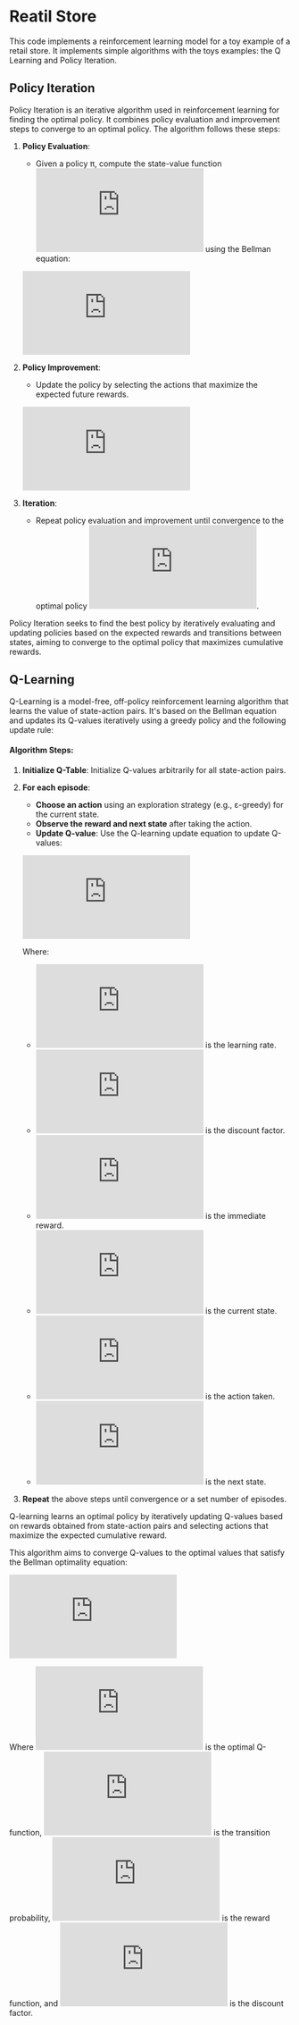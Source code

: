 # Reatil Store

This code implements a reinforcement learning model for a toy example of a retail store. It implements simple algorithms with the toys examples: the Q Learning and Policy Iteration.

## Policy Iteration

Policy Iteration is an iterative algorithm used in reinforcement learning for finding the optimal policy. It combines policy evaluation and improvement steps to converge to an optimal policy. The algorithm follows these steps:

1. **Policy Evaluation**:
   - Given a policy π, compute the state-value function ![Vπ](https://latex.codecogs.com/svg.latex?V_%5Cpi) using the Bellman equation:

   ![Bellman Expectation Equation](https://latex.codecogs.com/svg.latex?V_%5Cpi%28s%29%20%3D%20%5Csum_%7Ba%7D%20%5Cpi%28a%7Cs%29%20%5Csum_%7Bs%27%2Cr%7D%20p%28s%27%2C%20r%7Cs%2C%20a%29%20%5B%20r%20&plus;%20%5Cgamma%20%5Ccdot%20V_%5Cpi%28s%27%29%20%5D)
   
2. **Policy Improvement**:
   - Update the policy by selecting the actions that maximize the expected future rewards. 

   ![Policy Update Equation](https://latex.codecogs.com/svg.latex?%5Cpi%27%28s%29%20%3D%20%5Carg%5Cmax_%7Ba%7D%20%5Csum_%7Bs%27%2Cr%7D%20p%28s%27%2C%20r%7Cs%2C%20a%29%20%5B%20r%20&plus;%20%5Cgamma%20%5Ccdot%20V_%5Cpi%28s%27%29%20%5D)

3. **Iteration**:
   - Repeat policy evaluation and improvement until convergence to the optimal policy ![π*](https://latex.codecogs.com/svg.latex?%5Cpi%5E%2A).

Policy Iteration seeks to find the best policy by iteratively evaluating and updating policies based on the expected rewards and transitions between states, aiming to converge to the optimal policy that maximizes cumulative rewards.

## Q-Learning

Q-Learning is a model-free, off-policy reinforcement learning algorithm that learns the value of state-action pairs. It's based on the Bellman equation and updates its Q-values iteratively using a greedy policy and the following update rule:

#### Algorithm Steps:

1. **Initialize Q-Table**: Initialize Q-values arbitrarily for all state-action pairs.
2. **For each episode**:
    - **Choose an action** using an exploration strategy (e.g., ε-greedy) for the current state.
    - **Observe the reward and next state** after taking the action.
    - **Update Q-value**: Use the Q-learning update equation to update Q-values:
    
    ![Q-Learning Update Equation](https://latex.codecogs.com/svg.latex?Q%28s%2C%20a%29%20%5Cleftarrow%20Q%28s%2C%20a%29%20&plus;%20%5Calpha%20%5Ccdot%20%5B%20r%20&plus;%20%5Cgamma%20%5Ccdot%20%5Cmax%28Q%28s%27%2C%20a%29%29%20-%20Q%28s%2C%20a%29%20%5D)
    
    Where:
    - ![alpha](https://latex.codecogs.com/svg.latex?%5Calpha) is the learning rate.
    - ![gamma](https://latex.codecogs.com/svg.latex?%5Cgamma) is the discount factor.
    - ![r](https://latex.codecogs.com/svg.latex?r) is the immediate reward.
    - ![s](https://latex.codecogs.com/svg.latex?s) is the current state.
    - ![a](https://latex.codecogs.com/svg.latex?a) is the action taken.
    - ![s_prime](https://latex.codecogs.com/svg.latex?s%27) is the next state.
    
3. **Repeat** the above steps until convergence or a set number of episodes.

Q-learning learns an optimal policy by iteratively updating Q-values based on rewards obtained from state-action pairs and selecting actions that maximize the expected cumulative reward.

This algorithm aims to converge Q-values to the optimal values that satisfy the Bellman optimality equation:

![Bellman Optimality Equation](https://latex.codecogs.com/svg.latex?Q%5E*%28s%2C%20a%29%20%3D%20%5Cmax_%7Ba%7D%20%5Csum_%7Bs%27%7D%20P%28s%27%7Cs%2C%20a%29%20%5B%20R%28s%27%29%20&plus;%20%5Cgamma%20%5Ccdot%20%5Cmax_%7Ba%27%7D%20Q%5E*%28s%27%2C%20a%27%29%20%5D)

Where ![Q*](https://latex.codecogs.com/svg.latex?Q%5E*) is the optimal Q-function, ![P](https://latex.codecogs.com/svg.latex?P) is the transition probability, ![R](https://latex.codecogs.com/svg.latex?R) is the reward function, and ![gamma](https://latex.codecogs.com/svg.latex?%5Cgamma) is the discount factor.


